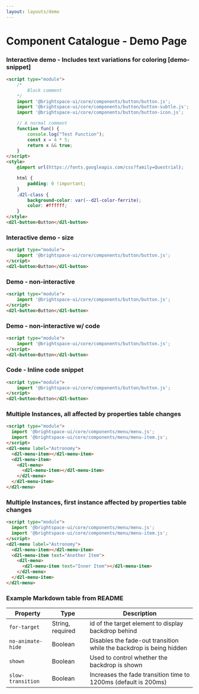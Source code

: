 ```yaml
---
layout: layouts/demo
---
```


# Component Catalogue - Demo Page

### Interactive demo - Includes text variations for coloring [demo-snippet]

<!-- docs: demo live name:d2l-button size:small autoSize:true -->
```html
<script type="module">
	/*
		Block comment
	*/
	import '@brightspace-ui/core/components/button/button.js';
	import '@brightspace-ui/core/components/button/button-subtle.js';
	import '@brightspace-ui/core/components/button/button-icon.js';

	// A normal comment
	function fun() {
		console.log("Test Function");
		const x = 4 * 5;
		return x && true;
	}
</script>
<style>
	@import url(https://fonts.googleapis.com/css?family=Questrial);

	html {
		padding: 0 !important;
	}
	.d2l-class {
		background-color: var(--d2l-color-ferrite);
		color: #ffffff;
	}
</style>
<d2l-button>Button</d2l-button>
```
### Interactive demo - size

<!-- docs: demo live
name:d2l-button
size:medium
defaults:{"disabled":true}
-->
```html
<script type="module">
	import '@brightspace-ui/core/components/button/button.js';
</script>
<d2l-button>Button</d2l-button>
```

### Demo - non-interactive

<!-- docs: demo 
size:small
-->
```html
<script type="module">
	import '@brightspace-ui/core/components/button/button.js';
</script>
<d2l-button>Button</d2l-button>
```

### Demo - non-interactive w/ code

<!-- docs: demo code size:large-->
```html
<script type="module">
	import '@brightspace-ui/core/components/button/button.js';
</script>
<d2l-button>Button</d2l-button>
```

### Code - Inline code snippet

```html
<script type="module">
	import '@brightspace-ui/core/components/button/button.js';
</script>
<d2l-button>Button</d2l-button>
```

### Multiple Instances, all affected by properties table changes

<!-- docs: demo live
name:d2l-menu-item
allInstancesInteractive:true
defaults:{"text":"Menu Item"}
>
-->
```html
<script type="module">
  import '@brightspace-ui/core/components/menu/menu.js';
  import '@brightspace-ui/core/components/menu/menu-item.js';
</script>
<d2l-menu label="Astronomy">
  <d2l-menu-item></d2l-menu-item>
  <d2l-menu-item>
    <d2l-menu>
      <d2l-menu-item></d2l-menu-item>
    </d2l-menu>
  </d2l-menu-item>
</d2l-menu>
```

### Multiple Instances, first instance affected by properties table changes

<!-- docs: demo live
name:d2l-menu-item
defaults:{"text":"Menu Item"}
>
-->
```html
<script type="module">
  import '@brightspace-ui/core/components/menu/menu.js';
  import '@brightspace-ui/core/components/menu/menu-item.js';
</script>
<d2l-menu label="Astronomy">
  <d2l-menu-item></d2l-menu-item>
  <d2l-menu-item text="Another Item">
    <d2l-menu>
      <d2l-menu-item text="Inner Item"></d2l-menu-item>
    </d2l-menu>
  </d2l-menu-item>
</d2l-menu>
```

### Example Markdown table from README

| Property | Type | Description |
|---|---|---|
| `for-target` | String, required | id of the target element to display backdrop behind |
| `no-animate-hide` | Boolean | Disables the fade-out transition while the backdrop is being hidden |
| `shown` | Boolean | Used to control whether the backdrop is shown |
| `slow-transition` | Boolean | Increases the fade transition time to 1200ms (default is 200ms) |